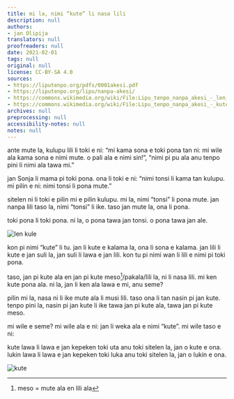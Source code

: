 ```yaml
---
title: mi la, nimi “kute” li nasa lili
description: null
authors:
- jan Olipija
translators: null
proofreaders: null
date: 2021-02-01
tags: null
original: null
license: CC-BY-SA 4.0
sources:
- https://liputenpo.org/pdfs/0001akesi.pdf
- https://liputenpo.org/lipu/nanpa-akesi/
- https://commons.wikimedia.org/wiki/File:Lipu_tenpo_nanpa_akesi_-_len_kule.png
- https://commons.wikimedia.org/wiki/File:Lipu_tenpo_nanpa_akesi_-_kute.png
archives: null
preprocessing: null
accessibility-notes: null
notes: null
---
```


ante mute la, kulupu lili li toki e ni: “mi kama sona e toki pona tan ni: mi wile ala kama sona e nimi mute. o pali ala e nimi sin!”, “nimi pi pu ala anu tenpo pini li nimi ala tawa mi.”

jan Sonja li mama pi toki pona. ona li toki e ni: “nimi tonsi li kama tan kulupu. mi pilin e ni: nimi tonsi li pona mute.”

sitelen ni li toki e pilin mi e pilin kulupu. mi la, nimi “tonsi” li pona mute. jan nanpa lili taso la, nimi “tonsi” li ike. taso jan mute la, ona li pona.

toki pona li toki pona. ni la, o pona tawa jan tonsi. o pona tawa jan ale.

![len kule](https://upload.wikimedia.org/wikipedia/commons/0/08/Lipu_tenpo_nanpa_akesi_-_len_kule.png)

kon pi nimi “kute” li tu. jan li kute e kalama la, ona li sona e kalama. jan lili li kute e jan suli la, jan suli li lawa e jan lili. kon tu pi nimi wan li lili e nimi pi toki pona.

taso, jan pi kute ala en jan pi kute meso[^1]/pakala/lili la, ni li nasa lili. mi ken kute pona ala. ni la, jan li ken ala lawa e mi, anu seme?

pilin mi la, nasa ni li ike mute ala li musi lili. taso ona li tan nasin pi jan kute. tenpo pini la, nasin pi jan kute li ike tawa jan pi kute ala, tawa jan pi kute meso.

mi wile e seme? mi wile ala e ni: jan li weka ala e nimi “kute”. mi wile taso e ni:

kute lawa li lawa e jan kepeken toki uta anu toki sitelen la, jan o kute e ona. lukin lawa li lawa e jan kepeken toki luka anu toki sitelen la, jan o lukin e ona.

![kute](https://upload.wikimedia.org/wikipedia/commons/a/aa/Lipu_tenpo_nanpa_akesi_-_kute.png)

[^1]: meso = mute ala en lili ala